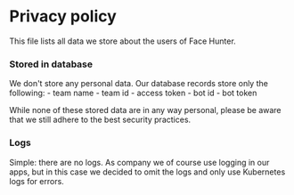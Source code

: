 <h1>Privacy policy</h1>
This file lists all data we store about the users of Face Hunter.

<h3>Stored in database</h3>
We don't store any personal data. Our database records store only the following:
- team name
- team id
- access token
- bot id
- bot token

While none of these stored data are in any way personal, please be aware that we still adhere to the best security practices.

<h3>Logs</h3>
Simple: there are no logs. As company we of course use logging in our apps, but in this case we decided to omit the logs and only use Kubernetes logs for errors.